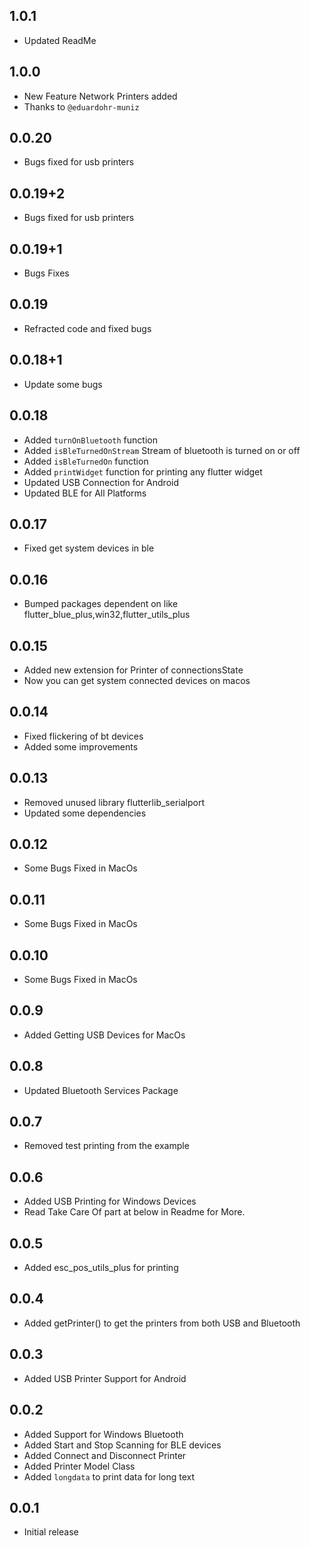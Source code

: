 ## 1.0.1
* Updated ReadMe

## 1.0.0
* New Feature Network Printers added 
* Thanks to `@eduardohr-muniz`

## 0.0.20
* Bugs fixed for usb printers

## 0.0.19+2
* Bugs fixed for usb printers

## 0.0.19+1
* Bugs Fixes

## 0.0.19
* Refracted code and fixed bugs

## 0.0.18+1
* Update some bugs

## 0.0.18
* Added `turnOnBluetooth` function
* Added `isBleTurnedOnStream` Stream of bluetooth is turned on or off
* Added `isBleTurnedOn` function
* Added `printWidget` function for printing any flutter widget
* Updated USB Connection for Android
* Updated BLE for All Platforms

## 0.0.17
* Fixed get system devices in ble

## 0.0.16
* Bumped packages dependent on like flutter_blue_plus,win32,flutter_utils_plus

## 0.0.15
* Added new extension for Printer of connectionsState
* Now you can get system connected devices on macos

## 0.0.14
* Fixed flickering of bt devices
* Added some improvements

## 0.0.13
* Removed unused library flutterlib_serialport
* Updated some dependencies

## 0.0.12
* Some Bugs Fixed in MacOs

## 0.0.11
* Some Bugs Fixed in MacOs

## 0.0.10
* Some Bugs Fixed in MacOs

## 0.0.9
* Added Getting USB Devices for MacOs

## 0.0.8
* Updated Bluetooth Services Package

## 0.0.7
* Removed test printing from the example

## 0.0.6
* Added USB Printing for Windows Devices
* Read Take Care Of part at below in Readme for More.

## 0.0.5
* Added esc_pos_utils_plus for printing 

## 0.0.4
* Added getPrinter() to get the printers from both USB and Bluetooth

## 0.0.3
* Added USB Printer Support for Android 

## 0.0.2

* Added Support for Windows Bluetooth
* Added Start and Stop Scanning for BLE devices
* Added Connect and Disconnect Printer
* Added Printer Model Class
* Added `longdata` to print data for long text

## 0.0.1

* Initial release
